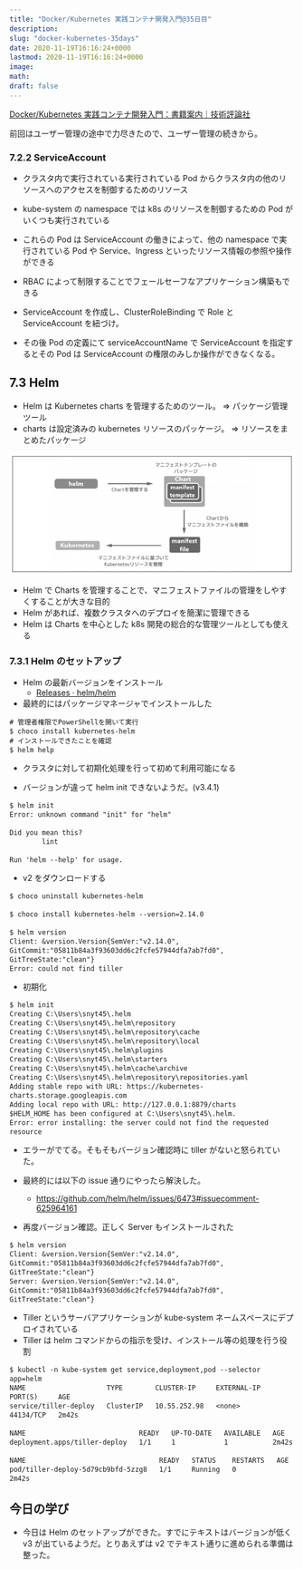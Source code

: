 ```yaml
---
title: "Docker/Kubernetes 実践コンテナ開発入門@35日目"
description:
slug: "docker-kubernetes-35days"
date: 2020-11-19T16:16:24+0000
lastmod: 2020-11-19T16:16:24+0000
image:
math:
draft: false
---
```


[Docker/Kubernetes 実践コンテナ開発入門：書籍案内｜技術評論社](https://gihyo.jp/book/2018/978-4-297-10033-9)

前回はユーザー管理の途中で力尽きたので、ユーザー管理の続きから。

### 7.2.2 ServiceAccount

- クラスタ内で実行されている実行されている Pod からクラスタ内の他のリソースへのアクセスを制御するためのリソース
- kube-system の namespace では k8s のリソースを制御するための Pod がいくつも実行されている
- これらの Pod は ServiceAccount の働きによって、他の namespace で実行されている Pod や Service、Ingress といったリソース情報の参照や操作ができる
- RBAC によって制限することでフェールセーフなアプリケーション構築もできる

- ServiceAccount を作成し、ClusterRoleBinding で Role と ServiceAccount を紐づけ。
- その後 Pod の定義にて serviceAccountName で ServiceAccount を指定するとその Pod は ServiceAccount の権限のみしか操作ができなくなる。

## 7.3 Helm

- Helm は Kubernetes charts を管理するためのツール。 => パッケージ管理ツール
- charts は設定済みの kubernetes リソースのパッケージ。 => リソースをまとめたパッケージ

![Helmとchartsの関係](helm-charts.png)

- Helm で Charts を管理することで、マニフェストファイルの管理をしやすくすることが大きな目的
- Helm があれば、複数クラスタへのデプロイを簡潔に管理できる
- Helm は Charts を中心とした k8s 開発の総合的な管理ツールとしても使える

### 7.3.1 Helm のセットアップ

- Helm の最新バージョンをインストール
  - [Releases · helm/helm](https://github.com/helm/helm/releases)
- 最終的にはパッケージマネージャでインストールした

```
# 管理者権限でPowerShellを開いて実行
$ choco install kubernetes-helm
# インストールできたことを確認
$ helm help
```

- クラスタに対して初期化処理を行って初めて利用可能になる

- バージョンが違って helm init できないようだ。(v3.4.1)

```
$ helm init
Error: unknown command "init" for "helm"

Did you mean this?
        lint

Run 'helm --help' for usage.
```

- v2 をダウンロードする

```
$ choco uninstall kubernetes-helm

$ choco install kubernetes-helm --version=2.14.0

$ helm version
Client: &version.Version{SemVer:"v2.14.0", GitCommit:"05811b84a3f93603dd6c2fcfe57944dfa7ab7fd0", GitTreeState:"clean"}
Error: could not find tiller
```

- 初期化

```
$ helm init
Creating C:\Users\snyt45\.helm
Creating C:\Users\snyt45\.helm\repository
Creating C:\Users\snyt45\.helm\repository\cache
Creating C:\Users\snyt45\.helm\repository\local
Creating C:\Users\snyt45\.helm\plugins
Creating C:\Users\snyt45\.helm\starters
Creating C:\Users\snyt45\.helm\cache\archive
Creating C:\Users\snyt45\.helm\repository\repositories.yaml
Adding stable repo with URL: https://kubernetes-charts.storage.googleapis.com
Adding local repo with URL: http://127.0.0.1:8879/charts
$HELM_HOME has been configured at C:\Users\snyt45\.helm.
Error: error installing: the server could not find the requested resource
```

- エラーがでてる。そもそもバージョン確認時に tiller がないと怒られていた。
- 最終的には以下の issue 通りにやったら解決した。

  - https://github.com/helm/helm/issues/6473#issuecomment-625964161

- 再度バージョン確認。正しく Server もインストールされた

```
$ helm version
Client: &version.Version{SemVer:"v2.14.0", GitCommit:"05811b84a3f93603dd6c2fcfe57944dfa7ab7fd0", GitTreeState:"clean"}
Server: &version.Version{SemVer:"v2.14.0", GitCommit:"05811b84a3f93603dd6c2fcfe57944dfa7ab7fd0", GitTreeState:"clean"}
```

- Tiller というサーバアプリケーションが kube-system ネームスペースにデプロイされている
- Tiller は helm コマンドからの指示を受け、インストール等の処理を行う役割

```
$ kubectl -n kube-system get service,deployment,pod --selector app=helm
NAME                    TYPE        CLUSTER-IP     EXTERNAL-IP   PORT(S)     AGE
service/tiller-deploy   ClusterIP   10.55.252.98   <none>        44134/TCP   2m42s

NAME                            READY   UP-TO-DATE   AVAILABLE   AGE
deployment.apps/tiller-deploy   1/1     1            1           2m42s

NAME                                 READY   STATUS    RESTARTS   AGE
pod/tiller-deploy-5d79cb9bfd-5zzg8   1/1     Running   0          2m42s
```

## 今日の学び

- 今日は Helm のセットアップができた。すでにテキストはバージョンが低く v3 が出ているようだ。とりあえずは v2 でテキスト通りに進められる準備は整った。

